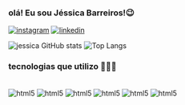 <link rel="stylesheet" href="https://cdn.jsdelivr.net/gh/devicons/devicon@v2.15.1/devicon.min.css">

### olá! Eu sou Jéssica Barreiros!😉

[![instagram](https://img.shields.io/badge/Instagram-E4405F?style=for-the-badge&logo=instagram&logoColor=white)](https://instagram.com/jessicabarreiross?igshid=NGExMmI2YTkyZg==)
[![linkedin](https://img.shields.io/badge/LinkedIn-0077B5?style=for-the-badge&logo=linkedin&logoColor=white)](https://www.linkedin.com/in/jessica-barreiros-26704a1a3/)

![jessica GitHub stats](https://github-readme-stats.vercel.app/api?username=jessicabarreirosm&show_icons=true&theme=dracula)
![Top Langs](https://github-readme-stats.vercel.app/api/top-langs/?username=jessicabarreirosm&layout=compact&langs_count=16&theme=dracula)

### tecnologias que utilizo 👩🏽‍💻
<div style="display: inline_block"><br>
<img align="center" alt="html5" src="https://img.shields.io/badge/HTML5-E34F26?style=for-the-badge&logo=html5&logoColor=white">
<img align="center" alt="html5" src="https://img.shields.io/badge/CSS3-1572B6?style=for-the-badge&logo=css3&logoColor=white">
<img align="center" alt="html5" src="https://img.shields.io/badge/JavaScript-323330?style=for-the-badge&logo=javascript&logoColor=F7DF1E">
<img align="center" alt="html5" src="https://img.shields.io/badge/Java-ED8B00?style=for-the-badge&logo=openjdk&logoColor=white">
<img align="center" alt="html5" src="https://img.shields.io/badge/MySQL-00000F?style=for-the-badge&logo=mysql&logoColor=white">
<img align="center" alt="html5" src="https://img.shields.io/badge/Node.js-43853D?style=for-the-badge&logo=node.js&logoColor=white">
</div>

